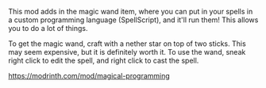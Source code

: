 This mod adds in the magic wand item, where you can put in your spells in a custom programming language (SpellScript), and it'll run them! This allows you to do a lot of things.

To get the magic wand, craft with a nether star on top of two sticks. This may seem expensive, but it is definitely worth it. To use the wand, sneak right click to edit the spell, and right click to cast the spell.

https://modrinth.com/mod/magical-programming
